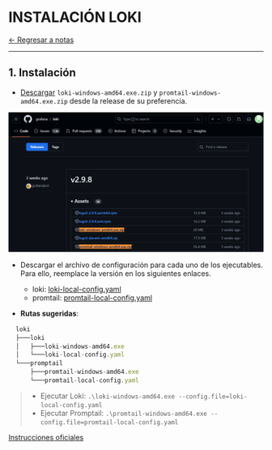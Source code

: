 # INSTALACIÓN LOKI

[← Regresar a notas](../../README.md) <br>

----

## 1. Instalación

- [Descargar](https://github.com/grafana/loki/releases/) `loki-windows-amd64.exe.zip` y `promtail-windows-amd64.exe.zip` desde la release de su preferencia.

![Loki Release](./resources/loki-release.png)

- Descargar el archivo de configuración para cada uno de los ejecutables. Para ello, reemplace la versión en los siguientes enlaces.
  - loki: [loki-local-config.yaml](https://raw.githubusercontent.com/grafana/loki/v2.9.8/cmd/loki/loki-local-config.yaml)
  - promtail: [promtail-local-config.yaml](https://raw.githubusercontent.com/grafana/loki/v2.9.8/clients/cmd/promtail/promtail-local-config.yaml)


- **Rutas sugeridas**:
```javascript
  loki
  ├───loki
  │   ├───loki-windows-amd64.exe
  │   └───loki-local-config.yaml
  └───promptail
      ├───promtail-windows-amd64.exe
      └───promtail-local-config.yaml
```

> - Ejecutar Loki: `.\loki-windows-amd64.exe --config.file=loki-local-config.yaml`
> - Ejecutar Promptail: `.\promtail-windows-amd64.exe --config.file=promtail-local-config.yaml`

[Instrucciones oficiales](https://grafana.com/docs/loki/latest/setup/install/local/)